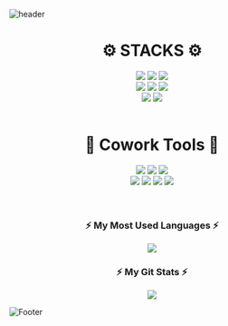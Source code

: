 ![header](https://capsule-render.vercel.app/api?type=waving&color=309D76&height=130)

<div align=center><h1>⚙️ STACKS ⚙️</h1></div>
<div align=center> 
  <img src="https://img.shields.io/badge/css-1572B6?style=flat-square&logo=css3&logoColor=white">
  <img src="https://img.shields.io/badge/html5-E34F26?style=flat-square&logo=html5&logoColor=white">
  <img src="https://img.shields.io/badge/javascript-F7DF1E?style=flat-square&logo=javascript&logoColor=black"></br>
  
  <img src="https://img.shields.io/badge/node.js-339933?style=flat-square&logo=Node.js&logoColor=white">
  <img src="https://img.shields.io/badge/mysql-4479A1?style=flat-square&logo=mysql&logoColor=white">
  <img src="https://img.shields.io/badge/mongoDB-47A248?style=flat-square&logo=MongoDB&logoColor=white"></br>
  
  <img src="https://img.shields.io/badge/express-000000?style=flat-square&logo=express&logoColor=white">
  <img src="https://img.shields.io/badge/amazonaws-232F3E?style=flat-square&logo=amazonaws&logoColor=white">
</div>
</br>

<div align=center><h1>🔧 Cowork Tools 🔧</h1></div>
<div align=center> 
 <img src="https://img.shields.io/badge/github-181717?style=flat-square&logo=github&logoColor=white">
 <img src="https://img.shields.io/badge/git-F05032?style=flat-square&logo=git&logoColor=white">
 <img src="https://img.shields.io/badge/slack-4A154B?style=flat-square&logo=slack&logoColor=white">
</br>
 
 <img src="https://img.shields.io/badge/Postman-FF6C37?style=flat-square&logo=Postman&logoColor=white">
 <img src="https://img.shields.io/badge/Notion-000000?style=flat-square&logo=Notion&logoColor=white">
 <img src="https://img.shields.io/badge/discord-5865F2?style=flat-square&logo=discord&logoColor=white">
 <img src="https://img.shields.io/badge/Figma-F24E1E?style=flat-square&logo=Figma&logoColor=white">

</div>
</br>

</br>

<h3 align="center">⚡ My Most Used Languages ⚡</h3>
<p align="center">
  <a href="https://github.com/moonriver252">
    <img align="center" src="https://github-readme-stats.vercel.app/api/top-langs/?username=moonriver252&layout=compact&show_icons=ture&show_owner=ture&hide_title=ture&theme=nord" />
  </a>
  </br>
</p>
<h3 align="center">⚡ My Git Stats ⚡</h3>
<p align="center">
  <a href="https://github.com/moonriver252">
    <img align="center" src="https://github-readme-stats.vercel.app/api?username=moonriver252&hide_title=$ture&show_icons=ture&include_all_commits=ture&theme=nord" />
  </a>
</p>


![Footer](https://capsule-render.vercel.app/api?type=waving&color=309D76&height=130&section=footer)
